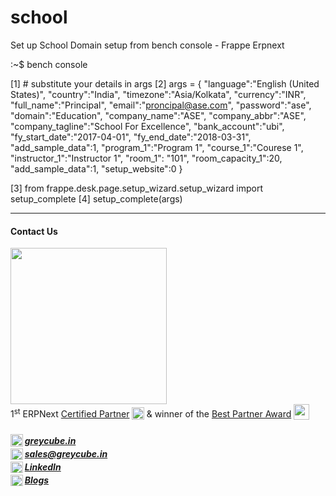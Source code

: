 # school
Set up School Domain setup from bench console - Frappe Erpnext 


:~$ bench console

[1] # substitute your details in args
[2] args = {
"language":"English (United States)",
"country":"India",
"timezone":"Asia/Kolkata",
"currency":"INR",
"full_name":"Principal",
"email":"proncipal@ase.com",
"password":"ase",
"domain":"Education",
"company_name":"ASE",
"company_abbr":"ASE",
"company_tagline":"School For Excellence",
"bank_account":"ubi",
"fy_start_date":"2017-04-01",
"fy_end_date":"2018-03-31",
"add_sample_data":1,
"program_1":"Program 1",
"course_1":"Courese 1",
"instructor_1":"Instructor 1",
"room_1": "101",
"room_capacity_1":20,
"add_sample_data":1,
"setup_website":0
}

[3] from frappe.desk.page.setup_wizard.setup_wizard import setup_complete
[4] setup_complete(args)

<hr>

#### Contact Us  

<a href="https://greycube.in"><img src="https://greycube.in/files/greycube_logo09eade.jpg" width="250" height="auto"></a> <br>
1<sup>st</sup> ERPNext [Certified Partner](https://frappe.io/api/method/frappe.utils.print_format.download_pdf?doctype=Certification&name=PARTCRTF00002&format=Partner%20Certificate&no_letterhead=0&letterhead=Blank&settings=%7B%7D&_lang=en#toolbar=0)
<sub> <img src="https://greycube.in/files/certificate.svg" width="20" height="20"> </sub>
& winner of the [Best Partner Award](https://frappe.io/partners/india/greycube-technologies) <sub> <img src="https://greycube.in/files/award.svg" width="25" height="25"> </sub>

<h5>
<sub><img src="https://greycube.in/files/link.svg" width="20" height="auto"> </sub> <a href="https://greycube.in"> greycube.in</a><br>
<sub><img src="https://greycube.in/files/8665305_envelope_email_icon.svg" width="20" height="18"> </sub> <a href="mailto:sales@greycube.in"> 
 sales@greycube.in</a><br>
<sub><img src="https://greycube.in/files/linkedin1.svg" width="20" height="18"> </sub> <a href="https://www.linkedin.com/company/greycube-technologies"> LinkedIn</a><br>
<sub><img src="https://greycube.in/files/blog.svg" width="20" height="18"> </sub><a href="https://greycube.in/blog"> Blogs</a> </h5>
